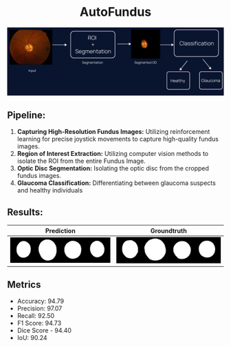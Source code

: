 <div align="center">

# AutoFundus

![Fundus Image](flow.png)

</div>



## Pipeline:

1. **Capturing High-Resolution Fundus Images:** Utilizing reinforcement learning for precise joystick movements to capture high-quality fundus images.
2. **Region of Interest Extraction:** Utilizing computer vision methods to isolate the ROI from the entire Fundus Image.
3. **Optic Disc Segmentation:** Isolating the optic disc from the cropped fundus images.
4. **Glaucoma Classification:** Differentiating between glaucoma suspects and healthy individuals
   
## Results:

| Prediction | Groundtruth |
|------------|-------------|
| ![Prediction Image](ppred_1.png) | ![Groundtruth Image](llabel_1.png) |

## Metrics
- Accuracy: 94.79
- Precision: 97.07
- Recall: 92.50
- F1 Score: 94.73
- Dice Score - 94.40
- IoU: 90.24
